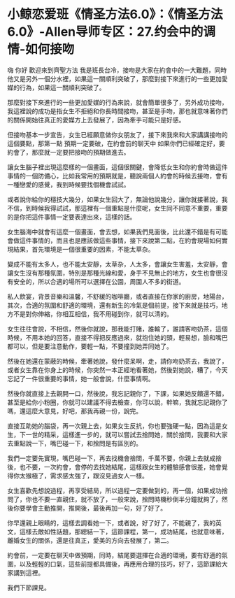 # 小鲸恋爱班《情圣方法6.0》：《情圣方法6.0》-Allen导师专区：27.约会中的调情-如何接吻

嗨 你好 歡迎來到齊聖方法 我是班長台冷，接吻是大家在約會中的一大難題，同時他又是另外一個分水裡，如果這一關順利突破了，那麼對接下來進行的一些更加愛媒的行為，如果這一關順利突破了。

那麼對接下來進行的一些更加愛媒的行為來說，就會簡單很多了，另外成功接吻，我這裡說的成功是指女生不拒絕和你長時間接吻，甚至是手吻，那也就意味著你們的關係開始往真正的愛媒方上去發展了，因為牽手可能只是好感。

但接吻基本一步宣告，女生已經願意做你女朋友了，接下來我來和大家講講接吻的這個要點，那第一點 預期一定要破，在約會前的聊天中 如果你們已經確定好，要約會了，那麼就一定要把接吻的預期做進去。

讓女生腦子裡出現這麼樣的一個畫面，這個很關鍵，會降低女生和你約會時做這件事情的一個防備心，比如我常用的預期就是，聽說兩個人約會的時候去接吻，會有一種戀愛的感覺，我到時候要找個機會試試。

或者說你給你的穩技大幾分，如果女生回大了，無論他說幾分，讓你就接著說，我不信，到時候我得試試，那這裡有一個重點是什麼呢，女生同不同意不重要，重要的是你把這件事情一定要表達出來，這樣的話。

女生腦海中就會有這麼一個畫面，會去想，如果我們見面後，比此還不錯是有可能會做這件事情的，而且也是應該做這些事情，接下來說第二點，在約會現場如何實現結果，首先環境是一個很重要的因素，不能太草杂。

變成不能有太多人，也不能太安靜，太草杂，人太多，會讓女生害羞，太安靜，會讓女生沒有那種氛圍，特別是那種光線和愛，身手不見無止的地方，女生也會很沒有安全的，所以合適的場所可以選擇在公園，周圍人不多的街道。

私人飲宴，背景音樂和溫馨，不舒緩的咖啡廳，或者直接在你家的廚房，地陽台，其次，合適的氛圍和舒適的環境，還有新生的冷氣是個前提，接下來就是技巧，地方不是對你伸縮，你相互相信，我不用碰到你，就可以清的。

女生往往會說，不相信，然後你就說，那我能打賭，誰輸了，誰請客吻奶茶，這個時候，不用本她的回答，直接不得把反應過來，就抱住她的頭，輕易想，臉和嘴巴都可以，但是要注意動作，要輕一點，不要撞到她弄同她了。

然後在她還在蒙蔽的時候，牽著她說，發什麼呆啊，走，請你吻奶茶去，我說了，或者女生靠在你身上的時候，你突然一本正經地看著她，然後對她說，糟了，今天忘記了一件很重要的事情，她一般會說，什麼事情啊。

然後你就直接上去親開一口，然後說，我忘記親你了，下課，如果她反饋還不錯，甚至是給你小粉圈，你就可以建議不得去檢查，你可以說，幹嘛，我就忘記親你了嗎，還這麼大意見，好吧，那我再親一份，說完。

直接互助她的腦袋，再一次親上去，如果女生反抗，你也要強硬一點，因為這是女生，下一世的精采，這樣進一步的，就可以嘗試去捨問她，關於捨問，我要和大家去重點說一下，嘴巴碰一下，和捨問是有區別的。

我們一定要先實現，嘴巴碰一下，再去找機會捨問，千萬不要，你親上去就成捨後，也不要，一次約會，會停的去找她結尾，這樣跟女生的體驗感會很差，她會覺得你太猴極了，需求感太強了，跟沒見過女人一樣。

女生喜歡先想說過程，再享受結局，所以過程一定要做到的，再一個，如果成功捨問了，你也不要一直親住，就不放了，一般來說，捨問時機秒倒半分鐘就夠了，然後你要學會主動推開，推開後，最後再加一句，好了好了。

你早還親上眼睛的，這樣去調看她一下，或者說，好了好了，不能親了，我的英文，這樣去敵如性話題，那總結一下，這節課程，第一，成功結尾，也就意味著，離婚女生的關係，還是往真正，愛美的方向去發展了，第二。

約會前，一定要在聊天中做預期，同時，結尾要選擇在合適的環境，要有舒適的氛圍，以及輕輕的口氣，這些前提都具備後，再應用合理的技巧，好了，這節課給大家講到這裡。

我們下節課見。